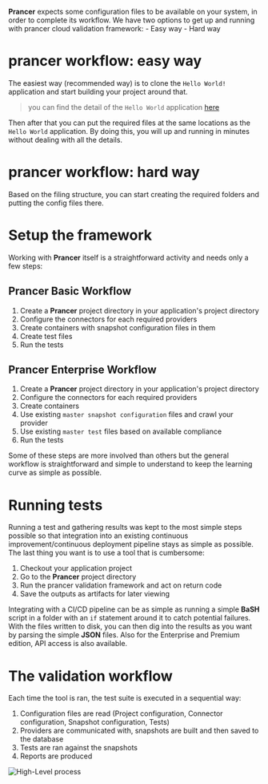 **Prancer** expects some configuration files to be available on your system, in order to complete its workflow.
We have two options to get up and running with prancer cloud validation framework:
    - Easy way
    - Hard way

# prancer workflow: easy way
The easiest way (recommended way) is to clone the `Hello World!` application and start building your project around that.

> you can find the detail of the `Hello World` application [here](https://www.prancer.io/guidance/)

Then after that you can put the required files at the same locations as the `Hello World` application. By doing this, you will up and running in minutes without dealing with all the details.

# prancer workflow: hard way
Based on the filing structure, you can start creating the required folders and putting the config files there.


# Setup the framework

Working with **Prancer** itself is a straightforward activity and needs only a few steps:

## Prancer Basic Workflow
1. Create a **Prancer** project directory in your application's project directory
2. Configure the connectors for each required providers
3. Create containers with snapshot configuration files in them
4. Create test files
5. Run the tests

## Prancer Enterprise Workflow
1. Create a **Prancer** project directory in your application's project directory
2. Configure the connectors for each required providers
3. Create containers
4. Use existing `master snapshot configuration` files and crawl your provider
5. Use existing `master test` files based on available compliance
6. Run the tests

Some of these steps are more involved than others but the general workflow is straightforward and simple to understand to keep the learning curve as simple as possible.

# Running tests

Running a test and gathering results was kept to the most simple steps possible so that integration into an existing continuous improvement/continuous deployment pipeline stays as simple as possible. The last thing you want is to use a tool that is cumbersome:

1. Checkout your application project
2. Go to the **Prancer** project directory
3. Run the prancer validation framework and act on return code
4. Save the outputs as artifacts for later viewing

Integrating with a CI/CD pipeline can be as simple as running a simple **BaSH** script in a folder with an `if` statement around it to catch potential failures. With the files written to disk, you can then dig into the results as you want by parsing the simple **JSON** files. Also for the Enterprise and Premium edition, API access is also available.

# The validation workflow

Each time the tool is ran, the test suite is executed in a sequential way:

1. Configuration files are read (Project configuration, Connector configuration, Snapshot configuration, Tests)
2. Providers are communicated with, snapshots are built and then saved to the database
3. Tests are ran against the snapshots
4. Reports are produced

![High-Level process](images/high-level-process.png)